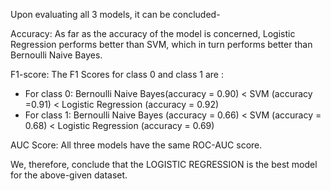 Upon evaluating all 3 models, it can be concluded-

Accuracy: As far as the accuracy of the model is concerned, Logistic Regression performs better than SVM, which in turn performs better than Bernoulli Naive Bayes.

F1-score: The F1 Scores for class 0 and class 1 are :
- For class 0: Bernoulli Naive Bayes(accuracy = 0.90) < SVM (accuracy =0.91) < Logistic Regression (accuracy = 0.92)
- For class 1: Bernoulli Naive Bayes (accuracy = 0.66) < SVM (accuracy = 0.68) < Logistic Regression (accuracy = 0.69)

AUC Score: All three models have the same ROC-AUC score.

We, therefore, conclude that the LOGISTIC REGRESSION is the best model for the above-given dataset.
